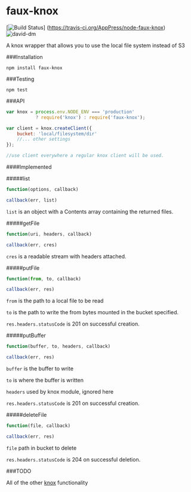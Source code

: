 faux-knox
=========

[![Build Status](https://travis-ci.org/AppPress/node-faux-knox.png?branch=master)]
(https://travis-ci.org/AppPress/node-faux-knox)
![david-dm](https://david-dm.org/AppPress/node-faux-knox.png)

A knox wrapper that allows you to use the local file system instead of S3

###Installation

`npm install faux-knox`

###Testing

`npm test`

###API

```js
var knox = process.env.NODE_ENV === 'production'
           ? require('knox') : require('faux-knox');

var client = knox.createClient({
    bucket: 'local/filesystem/dir'
    //... other settings
});

//use client everywhere a regular knox client will be used.
```

####Implemented

#####list

```js
function(options, callback)

callback(err, list)
```
`list` is an object with a Contents array containing the returned files.

#####getFile

```js
function(uri, headers, callback)

callback(err, cres)
```
`cres` is a readable stream with headers attached.

#####putFile

```js
function(from, to, callback)

callback(err, res)
```
`from` is the path to a local file to be read

`to` is the path to write the from bytes mounted in the bucket specified.

`res.headers.statusCode` is 201 on successful creation.

#####putBuffer

```js
function(buffer, to, headers, callback)

callback(err, res)
```
`buffer` is the buffer to write

`to` is where the buffer is written

`headers` used by knox module, ignored here

`res.headers.statusCode` is 201 on successful creation.

#####deleteFile

```js
function(file, callback)

callback(err, res)
```

`file` path in bucket to delete

`res.headers.statusCode` is 204 on successful deletion.

###TODO

All of the other [knox](https://github.com/LearnBoost/knox)
functionality

